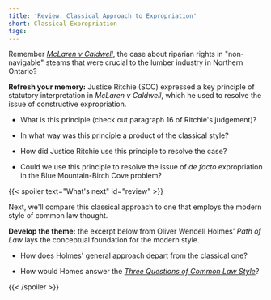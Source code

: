 ```yaml
---
title: 'Review: Classical Approach to Expropriation'
short: Classical Expropriation
tags:
---
```


Remember *[McLaren v Caldwell](../week8/#Water%20Rights%20and%20Expropriation)*, the case about riparian rights in "non-navigable" steams that were crucial to the lumber industry in Northern Ontario?  

 **Refresh your memory:** Justice Ritchie (SCC) expressed a key principle of statutory interpretation in *McLaren v Caldwell*, which he used to resolve the issue of constructive expropriation.  

- What is this principle (check out paragraph 16 of Ritchie's judgement)?

- In what way was this principle a product of the classical style?

- How did Justice Ritchie use this principle to resolve the case?

- Could we use this principle to resolve the issue of *de facto* expropriation in the Blue Mountain-Birch Cove problem?
 
{{< spoiler text="What's next" id="review" >}}

Next, we'll compare this classical approach to one that employs the modern style of common law thought.

**Develop the theme:** the excerpt below from Oliver Wendell Holmes' *Path of Law* lays the conceptual foundation for the modern style. 

- How does Holmes' general approach depart from the classical one?

- How would Homes answer the *[Three Questions of Common Law Style](../week4/#three-questions-of-common-law-style)*?

{{< /spoiler >}}